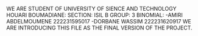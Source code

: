 WE ARE STUDENT OF UNIVERSITY OF SIENCE AND TECHNOLOGY HOUARI BOUMADIANE:
SECTION: ISIL B
GROUP: 3
BINOMIAL:
  -AMIRI ABDELMOUMENE 222231595017
  -DORBANE WASSIM 222231620917
  WE ARE INTRODUCING THIS FILE AS THE FINAL VERSION OF THE PROJECT.
